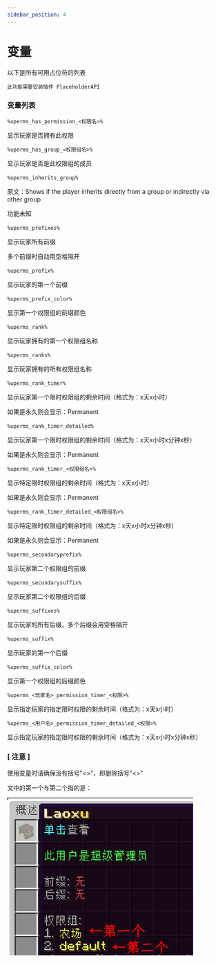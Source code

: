 ```yaml
---
sidebar_position: 4
---
```


# 变量

以下是所有可用占位符的列表

`此功能需要安装插件 PlaceholderAPI`

### 变量列表

`%uperms_has_permission_<权限名>%`

显示玩家是否拥有此权限

`%uperms_has_group_<权限组名>%`

显示玩家是否是此权限组的成员

`%uperms_inherits_group%`

原文：Shows if the player inherits directly from a group or indirectly via other group

功能未知

`%uperms_prefixes%`

显示玩家所有前缀

多个前缀时自动用空格隔开

`%uperms_prefix%`

显示玩家的第一个前缀

`%uperms_prefix_color%`

显示第一个权限组的前缀颜色

`%uperms_rank%`

显示玩家拥有的第一个权限组名称

`%uperms_ranks%`

显示玩家拥有的所有权限组名称

`%uperms_rank_timer%`

显示玩家第一个限时权限组的剩余时间（格式为：x天x小时）

如果是永久则会显示：Permanent

`%uperms_rank_timer_detailed%`

显示玩家第一个限时权限组的剩余时间（格式为：x天x小时x分钟x秒）

如果是永久则会显示：Permanent

`%uperms_rank_timer_<权限组名>%`

显示特定限时权限组的剩余时间（格式为：x天x小时）

如果是永久则会显示：Permanent

`%uperms_rank_timer_detailed_<权限组名>%`

显示特定限时权限组的剩余时间（格式为：x天x小时x分钟x秒）

如果是永久则会显示：Permanent

`%uperms_secondaryprefix%`

显示玩家第二个权限组的前缀

`%uperms_secondarysuffix%`

显示玩家第二个权限组的后缀

`%uperms_suffixes%`

显示玩家的所有后缀，多个后缀会用空格隔开

`%uperms_suffix%`

显示玩家的第一个后缀

`%uperms_suffix_color%`

显示第一个权限组的后缀颜色

`%uperms_<玩家名>_permission_timer_<权限>%`

显示指定玩家的指定限时权限的剩余时间（格式为：x天x小时）

`%uperms_<用户名>_permission_timer_detailed_<权限>%`

显示指定玩家的指定限时权限的剩余时间（格式为：x天x小时x分钟x秒）

### [ 注意 ]

使用变量时请确保没有括号"<\>"，即删除括号"<\>"

文中的第一个与第二个指的是：

![image](_images/2023-12-22_14.08.43-20231222141229-wqd7v3h.png)
